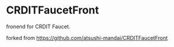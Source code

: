 # CRDITFaucetFront

fronend for CRDIT Faucet.

forked from https://github.com/atsushi-mandai/CRDITFaucetFront

